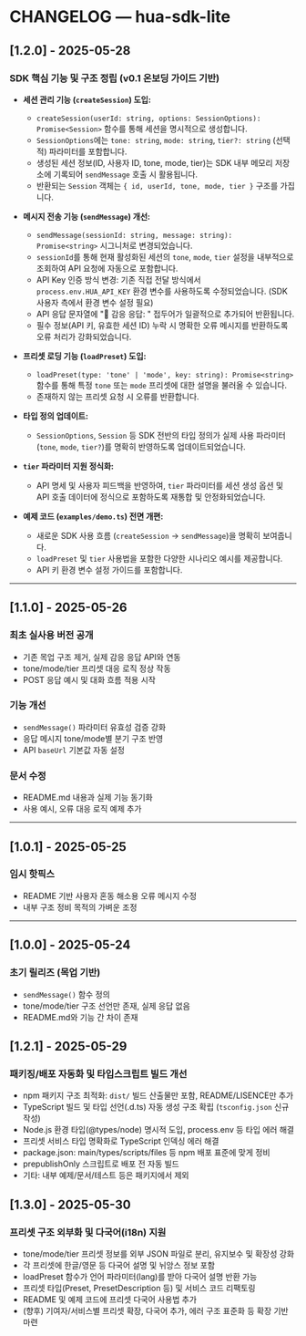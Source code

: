 # CHANGELOG — hua-sdk-lite

## [1.2.0] - 2025-05-28

### SDK 핵심 기능 및 구조 정립 (v0.1 온보딩 가이드 기반)

- **세션 관리 기능 (`createSession`) 도입:**
  - `createSession(userId: string, options: SessionOptions): Promise<Session>` 함수를 통해 세션을 명시적으로 생성합니다.
  - `SessionOptions`에는 `tone: string`, `mode: string`, `tier?: string` (선택적) 파라미터를 포함합니다.
  - 생성된 세션 정보(ID, 사용자 ID, tone, mode, tier)는 SDK 내부 메모리 저장소에 기록되어 `sendMessage` 호출 시 활용됩니다.
  - 반환되는 `Session` 객체는 `{ id, userId, tone, mode, tier }` 구조를 가집니다.

- **메시지 전송 기능 (`sendMessage`) 개선:**
  - `sendMessage(sessionId: string, message: string): Promise<string>` 시그니처로 변경되었습니다.
  - `sessionId`를 통해 현재 활성화된 세션의 `tone`, `mode`, `tier` 설정을 내부적으로 조회하여 API 요청에 자동으로 포함합니다.
  - API Key 인증 방식 변경: 기존 직접 전달 방식에서 `process.env.HUA_API_KEY` 환경 변수를 사용하도록 수정되었습니다. (SDK 사용자 측에서 환경 변수 설정 필요)
  - API 응답 문자열에 "🤖 감응 응답: " 접두어가 일괄적으로 추가되어 반환됩니다.
  - 필수 정보(API 키, 유효한 세션 ID) 누락 시 명확한 오류 메시지를 반환하도록 오류 처리가 강화되었습니다.

- **프리셋 로딩 기능 (`loadPreset`) 도입:**
  - `loadPreset(type: 'tone' | 'mode', key: string): Promise<string>` 함수를 통해 특정 `tone` 또는 `mode` 프리셋에 대한 설명을 불러올 수 있습니다.
  - 존재하지 않는 프리셋 요청 시 오류를 반환합니다.

- **타입 정의 업데이트:**
  - `SessionOptions`, `Session` 등 SDK 전반의 타입 정의가 실제 사용 파라미터 (`tone`, `mode`, `tier?`)를 명확히 반영하도록 업데이트되었습니다.

- **`tier` 파라미터 지원 정식화:**
  - API 명세 및 사용자 피드백을 반영하여, `tier` 파라미터를 세션 생성 옵션 및 API 호출 데이터에 정식으로 포함하도록 재통합 및 안정화되었습니다.

- **예제 코드 (`examples/demo.ts`) 전면 개편:**
  - 새로운 SDK 사용 흐름 (`createSession` -> `sendMessage`)을 명확히 보여줍니다.
  - `loadPreset` 및 `tier` 사용법을 포함한 다양한 시나리오 예시를 제공합니다.
  - API 키 환경 변수 설정 가이드를 포함합니다.

---

## [1.1.0] - 2025-05-26

### 최초 실사용 버전 공개

- 기존 목업 구조 제거, 실제 감응 응답 API와 연동
- tone/mode/tier 프리셋 대응 로직 정상 작동
- POST 응답 예시 및 대화 흐름 적용 시작

### 기능 개선

- `sendMessage()` 파라미터 유효성 검증 강화
- 응답 메시지 tone/mode별 분기 구조 반영
- API `baseUrl` 기본값 자동 설정

### 문서 수정

- README.md 내용과 실제 기능 동기화
- 사용 예시, 오류 대응 로직 예제 추가

---

## [1.0.1] - 2025-05-25

### 임시 핫픽스

- README 기반 사용자 혼동 해소용 오류 메시지 수정
- 내부 구조 정비 목적의 가벼운 조정

---

## [1.0.0] - 2025-05-24

### 초기 릴리즈 (목업 기반)

- `sendMessage()` 함수 정의
- tone/mode/tier 구조 선언만 존재, 실제 응답 없음
- README.md와 기능 간 차이 존재

## [1.2.1] - 2025-05-29

### 패키징/배포 자동화 및 타입스크립트 빌드 개선

- npm 패키지 구조 최적화: `dist/` 빌드 산출물만 포함, README/LISENCE만 추가
- TypeScript 빌드 및 타입 선언(.d.ts) 자동 생성 구조 확립 (`tsconfig.json` 신규 작성)
- Node.js 환경 타입(@types/node) 명시적 도입, process.env 등 타입 에러 해결
- 프리셋 서비스 타입 명확화로 TypeScript 인덱싱 에러 해결
- package.json: main/types/scripts/files 등 npm 배포 표준에 맞게 정비
- prepublishOnly 스크립트로 배포 전 자동 빌드
- 기타: 내부 예제/문서/테스트 등은 패키지에서 제외

## [1.3.0] - 2025-05-30

### 프리셋 구조 외부화 및 다국어(i18n) 지원

- tone/mode/tier 프리셋 정보를 외부 JSON 파일로 분리, 유지보수 및 확장성 강화
- 각 프리셋에 한글/영문 등 다국어 설명 및 뉘앙스 정보 포함
- loadPreset 함수가 언어 파라미터(lang)를 받아 다국어 설명 반환 가능
- 프리셋 타입(Preset, PresetDescription 등) 및 서비스 코드 리팩토링
- README 및 예제 코드에 프리셋 다국어 사용법 추가
- (향후) 기여자/서비스별 프리셋 확장, 다국어 추가, 에러 구조 표준화 등 확장 기반 마련

```
